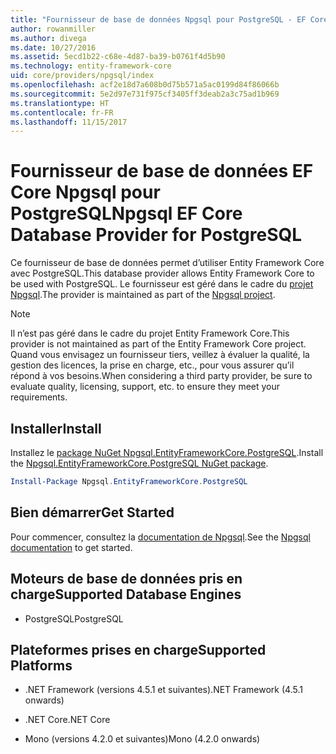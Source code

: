 ```yaml
---
title: "Fournisseur de base de données Npgsql pour PostgreSQL - EF Core"
author: rowanmiller
ms.author: divega
ms.date: 10/27/2016
ms.assetid: 5ecd1b22-c68e-4d87-ba39-b0761f4d5b90
ms.technology: entity-framework-core
uid: core/providers/npgsql/index
ms.openlocfilehash: acf2e18d7a608b0d75b571a5ac0199d84f86066b
ms.sourcegitcommit: 5e2d97e731f975cf3405ff3deab2a3c75ad1b969
ms.translationtype: HT
ms.contentlocale: fr-FR
ms.lasthandoff: 11/15/2017
---
```

# <a name="npgsql-ef-core-database-provider-for-postgresql"></a><span data-ttu-id="568d7-102">Fournisseur de base de données EF Core Npgsql pour PostgreSQL</span><span class="sxs-lookup"><span data-stu-id="568d7-102">Npgsql EF Core Database Provider for PostgreSQL</span></span>

<span data-ttu-id="568d7-103">Ce fournisseur de base de données permet d’utiliser Entity Framework Core avec PostgreSQL.</span><span class="sxs-lookup"><span data-stu-id="568d7-103">This database provider allows Entity Framework Core to be used with PostgreSQL.</span></span> <span data-ttu-id="568d7-104">Le fournisseur est géré dans le cadre du [projet Npgsql](http://www.npgsql.org).</span><span class="sxs-lookup"><span data-stu-id="568d7-104">The provider is maintained as part of the [Npgsql project](http://www.npgsql.org).</span></span>

> [!NOTE]  
> <span data-ttu-id="568d7-105">Il n’est pas géré dans le cadre du projet Entity Framework Core.</span><span class="sxs-lookup"><span data-stu-id="568d7-105">This provider is not maintained as part of the Entity Framework Core project.</span></span> <span data-ttu-id="568d7-106">Quand vous envisagez un fournisseur tiers, veillez à évaluer la qualité, la gestion des licences, la prise en charge, etc., pour vous assurer qu’il répond à vos besoins.</span><span class="sxs-lookup"><span data-stu-id="568d7-106">When considering a third party provider, be sure to evaluate quality, licensing, support, etc. to ensure they meet your requirements.</span></span>

## <a name="install"></a><span data-ttu-id="568d7-107">Installer</span><span class="sxs-lookup"><span data-stu-id="568d7-107">Install</span></span>

<span data-ttu-id="568d7-108">Installez le [package NuGet Npgsql.EntityFrameworkCore.PostgreSQL](https://www.nuget.org/packages/Npgsql.EntityFrameworkCore.PostgreSQL).</span><span class="sxs-lookup"><span data-stu-id="568d7-108">Install the [Npgsql.EntityFrameworkCore.PostgreSQL NuGet package](https://www.nuget.org/packages/Npgsql.EntityFrameworkCore.PostgreSQL).</span></span>

``` powershell
Install-Package Npgsql.EntityFrameworkCore.PostgreSQL
```

## <a name="get-started"></a><span data-ttu-id="568d7-109">Bien démarrer</span><span class="sxs-lookup"><span data-stu-id="568d7-109">Get Started</span></span>

<span data-ttu-id="568d7-110">Pour commencer, consultez la [documentation de Npgsql](http://www.npgsql.org/efcore/index.html).</span><span class="sxs-lookup"><span data-stu-id="568d7-110">See the [Npgsql documentation](http://www.npgsql.org/efcore/index.html) to get started.</span></span>

## <a name="supported-database-engines"></a><span data-ttu-id="568d7-111">Moteurs de base de données pris en charge</span><span class="sxs-lookup"><span data-stu-id="568d7-111">Supported Database Engines</span></span>

* <span data-ttu-id="568d7-112">PostgreSQL</span><span class="sxs-lookup"><span data-stu-id="568d7-112">PostgreSQL</span></span>

## <a name="supported-platforms"></a><span data-ttu-id="568d7-113">Plateformes prises en charge</span><span class="sxs-lookup"><span data-stu-id="568d7-113">Supported Platforms</span></span>

* <span data-ttu-id="568d7-114">.NET Framework (versions 4.5.1 et suivantes)</span><span class="sxs-lookup"><span data-stu-id="568d7-114">.NET Framework (4.5.1 onwards)</span></span>

* <span data-ttu-id="568d7-115">.NET Core</span><span class="sxs-lookup"><span data-stu-id="568d7-115">.NET Core</span></span>

* <span data-ttu-id="568d7-116">Mono (versions 4.2.0 et suivantes)</span><span class="sxs-lookup"><span data-stu-id="568d7-116">Mono (4.2.0 onwards)</span></span>
